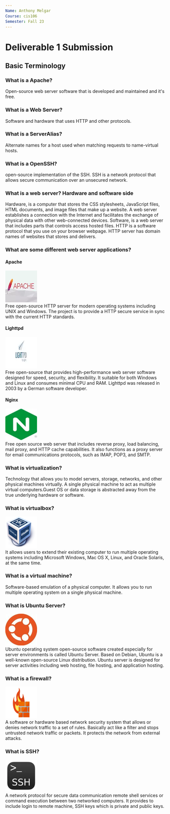 ```yaml
---
Name: Anthony Melgar
Course: cis106
Semester: Fall 23
---
```


# Deliverable 1 Submission

## Basic Terminology 

### What is a Apache? 
Open-source web server software that is developed and maintained and it's free.

### What is a Web Server? 
Software and hardware that uses HTTP and other protocols.

### What is a ServerAlias? 
Alternate names for a host used when matching requests to name-virtual hosts.

### What is a OpenSSH? 
open-source implementation of the SSH. SSH is a network protocol that allows secure communication over an unsecured network. 

### What is a web server? Hardware and software side
Hardware, is a computer that stores the CSS stylesheets, JavaScript files, HTML documents, and image files that make up a website. A web server establishes a connection with the Internet and facilitates the exchange of physical data with other web-connected devices.
Software, is a web server that includes parts that controls access hosted files. HTTP is a software protocol that you use on your browser webpage. HTTP server has domain names of websites that stores and delivers. 
### What are some different web server applications?

#### Apache
![Apachelogo](apache-web-server-logo_100x100.webp)<br>
Free open-source HTTP server for modern operating systems including UNIX and Windows. The project is to provide a HTTP secure service in sync with the current HTTP standards. 
#### Lighttpd
![Lighttdlogo](LIGHTTPD_2_100x100.webp)<br>
Free open-source that provides high-performance web server software designed for speed, security, and flexibility. It suitable for both Windows and Linux and consumes minimal CPU and RAM. Lighttpd was released in 2003 by a German software developer.
#### Nginx
![Nginx](Untitled_100x100.webp)<br>
Free open source web server that includes reverse proxy, load balancing, mail proxy, and HTTP cache capabilities. It also functions as a proxy server for email communications protocols, such as IMAP, POP3, and SMTP. 
### What is virtualization?
Technology that allows you to model servers, storage, networks, and other physical machines virtually. A single physical machine to act as multiple virtual computers.Guest OS or data storage is abstracted away from the true underlying hardware or software.

### What is virtualbox?
![VB](Virtualbox_logo.png)<br>
It allows users to extend their existing computer to run multiple operating systems including Microsoft Windows, Mac OS X, Linux, and Oracle Solaris, at the same time.
### What is a virtual machine?
Software-based emulation of a physical computer. It allows you to run multiple operating system on a single physical machine.

### What is Ubuntu Server?
![ubuntulogo](ubuntu_logo.jpg)<br>
Ubuntu operating system open-source software created especially for server environments is called Ubuntu Server. Based on Debian, Ubuntu is a well-known open-source Linux distribution. Ubuntu server is designed for server activities including web hosting, file hosting, and application hosting.

### What is a firewall?
![firewalllogo](Free-firewall-security-policy-template_100x100.webp)<br>
A software or hardware based network security system that allows or denies network traffic to a set of rules. Basically act like a filter and stops untrusted network traffic or packets. It protects the network from external attacks.

### What is SSH?
![SSHlogo](images_100x100.webp)<br>
A network protocol for secure data communication remote shell services or command execution between two networked computers. It provides to include login to remote machine, SSH keys which is private and public keys. 